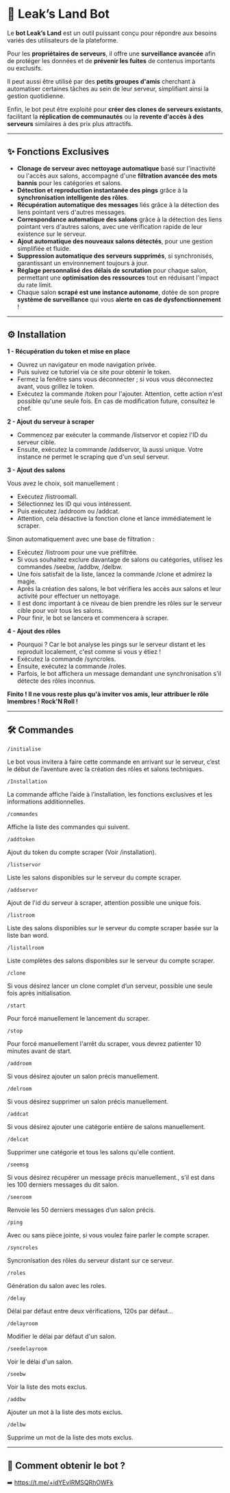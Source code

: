 # 🤖 Leak’s Land Bot

Le **bot Leak’s Land** est un outil puissant conçu pour répondre aux besoins variés des utilisateurs de la plateforme.

Pour les **propriétaires de serveurs**, il offre une **surveillance avancée** afin de protéger les données et de **prévenir les fuites** de contenus importants ou exclusifs.

Il peut aussi être utilisé par des **petits groupes d'amis** cherchant à automatiser certaines tâches au sein de leur serveur, simplifiant ainsi la gestion quotidienne.

Enfin, le bot peut être exploité pour **créer des clones de serveurs existants**, facilitant la **réplication de communautés** ou la **revente d'accès à des serveurs** similaires à des prix plus attractifs.

---

## ✨ Fonctions Exclusives
- **Clonage de serveur avec nettoyage automatique** basé sur l'inactivité ou l'accès aux salons, accompagné d'une **filtration avancée des mots bannis** pour les catégories et salons.
- **Détection et reproduction instantanée des pings** grâce à la **synchronisation intelligente des rôles**.
- **Récupération automatique des messages** liés grâce à la détection des liens pointant vers d'autres messages.
- **Correspondance automatique des salons** grâce à la détection des liens pointant vers d'autres salons, avec une vérification rapide de leur existence sur le serveur.
- **Ajout automatique des nouveaux salons détectés**, pour une gestion simplifiée et fluide.
- **Suppression automatique des serveurs supprimés**, si synchronisés, garantissant un environnement toujours à jour.
- **Réglage personnalisé des délais de scrutation** pour chaque salon, permettant une **optimisation des ressources** tout en réduisant l'impact du rate limit.
- Chaque salon **scrapé est une instance autonome**, dotée de son propre **système de surveillance** qui vous **alerte en cas de dysfonctionnement** !

---

## ⚙️ Installation

**1 - Récupération du token et mise en place**

- Ouvrez un navigateur en mode navigation privée.
- Puis suivez ce tutoriel via ce site pour obtenir le token.
- Fermez la fenêtre sans vous déconnecter ; si vous vous déconnectez avant, vous grillez le token.
- Exécutez la commande /token pour l'ajouter. Attention, cette action n'est possible qu'une seule fois. En cas de modification future, consultez le chef.


**2 - Ajout du serveur à scraper**
- Commencez par exécuter la commande /listservor et copiez l'ID du serveur cible.
- Ensuite, exécutez la commande /addservor, là aussi unique. Votre instance ne permet le scraping que d'un seul serveur.


**3 - Ajout des salons**

Vous avez le choix, soit manuellement :
- Exécutez /listroomall.
- Sélectionnez les ID qui vous intéressent.
- Puis exécutez /addroom ou /addcat.
- Attention, cela désactive la fonction clone et lance immédiatement le scraper.

Sinon automatiquement avec une base de filtration :
- Exécutez /listroom pour une vue préfiltrée.
- Si vous souhaitez exclure davantage de salons ou catégories, utilisez les commandes /seebw, /addbw, /delbw.
- Une fois satisfait de la liste, lancez la commande /clone et admirez la magie.
- Après la création des salons, le bot vérifiera les accès aux salons et leur activité pour effectuer un nettoyage.
- Il est donc important à ce niveau de bien prendre les rôles sur le serveur cible pour voir tous les salons.
- Pour finir, le bot se lancera et commencera à scraper.


**4 - Ajout des rôles**
- Pourquoi ? Car le bot analyse les pings sur le serveur distant et les reproduit localement, c'est comme si vous y étiez !
- Exécutez la commande /syncroles.
- Ensuite, exécutez la commande /roles.
- Parfois, le bot affichera un message demandant une synchronisation s'il détecte des rôles inconnus.


**Finito ! Il ne vous reste plus qu'à inviter vos amis, leur attribuer le rôle lmembres ! Rock'N Roll !**

---

## 🛠️ Commandes

```code
/initialise
```
Le bot vous invitera à faire cette commande en arrivant sur le serveur, c’est le début de l’aventure avec la création des rôles et salons techniques.

```code
/Installation
```
La commande affiche l’aide à l’installation, les fonctions exclusives et les informations additionnelles.

```code
/commandes
```
Affiche la liste des commandes qui suivent.

```code
/addtoken
```
Ajout du token du compte scraper (Voir /installation).

```code
/listservor
```
Liste les salons disponibles sur le serveur du compte scraper.

```code
/addservor
```
Ajout de l'id du serveur à scraper, attention possible une unique fois.

```code
/listroom
```
Liste des salons disponibles sur le serveur du compte scraper basée sur la liste ban word.

```code
/listallroom
```
Liste complètes des salons disponibles sur le serveur du compte scraper.

```code
/clone
```
Si vous désirez lancer un clone complet d’un serveur, possible une seule fois après initialisation.

```code
/start
```
Pour forcé manuellement le lancement du scraper.

```code
/stop
```
Pour forcé manuellement l'arrêt du scraper, vous devrez patienter 10 minutes avant de start.

```code
/addroom
```
Si vous désirez ajouter un salon précis manuellement.

```code
/delroom
```
Si vous désirez supprimer un salon précis manuellement.

```code
/addcat
```
Si vous désirez ajouter une catégorie entière de salons manuellement.

```code
/delcat
```
Supprimer une catégorie et tous les salons qu'elle contient.

```code
/seemsg
```
Si vous désirez récupérer un message précis manuellement., s'il est dans les 100 derniers messages du dit salon.

```code
/seeroom
```
Renvoie les 50 derniers messages d’un salon précis.

```code
/ping
```
Avec ou sans pièce jointe, si vous voulez faire parler le compte scraper.

```code
/syncroles
```
Syncronisation des rôles du serveur distant sur ce serveur.

```code
/roles
```
Génération du salon avec les roles.

```code
/delay
```
Délai par défaut entre deux vérifications, 120s par défaut...

```code
/delayroom
```
Modifier le délai par défaut d'un salon.

```code
/seedelayroom
```
Voir le délai d'un salon.

```code
/seebw
```
Voir la liste des mots exclus.

```code
/addbw
```
Ajouter un mot à la liste des mots exclus.

```code
/delbw
```
Supprime un mot de la liste des mots exclus.

---

## 🚀 Comment obtenir le bot ?

➡️ https://t.me/+idYEvIRMSQRhOWFk
